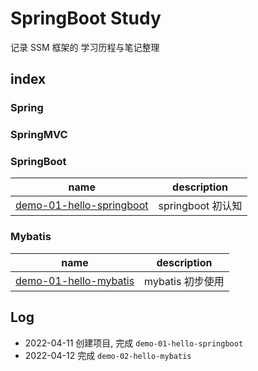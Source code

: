 # SpringBoot Study

记录 SSM 框架的 学习历程与笔记整理

## index

### Spring

### SpringMVC

### SpringBoot

| name                                                         | description       |
| ------------------------------------------------------------ | ----------------- |
| [demo-01-hello-springboot](https://github.com/eastarpen/springboot-study/tree/master/src/demo-01-hello-springboot) | springboot 初认知 |

### Mybatis

| name                                                         | description       |
| ------------------------------------------------------------ | ----------------- |
| [demo-01-hello-mybatis](https://github.com/eastarpen/springboot-study/tree/master/src/mybatis/demo-02-hello-mybatis) | mybatis 初步使用 |


## Log

* 2022-04-11 创建项目, 完成 `demo-01-hello-springboot`
* 2022-04-12 完成 `demo-02-hello-mybatis`
